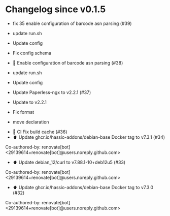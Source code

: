 # Changelog since v0.1.5
- fix 35 enable configuration of barcode asn parsing (#39)

* update run.sh

* Update config

* Fix config schema 
- 🚀 Enable configuration of barcode asn parsing (#38)

* update run.sh

* Update config 
- Update Paperless-ngx to v2.2.1 (#37)

* Update to v2.2.1

* Fix format

* move declaration 
- 🐛 CI Fix build cache (#36) 
- ⬆️ Update ghcr.io/hassio-addons/debian-base Docker tag to v7.3.1 (#34)

Co-authored-by: renovate[bot] <29139614+renovate[bot]@users.noreply.github.com> 
- ⬆️ Update debian_12/curl to v7.88.1-10+deb12u5 (#33)

Co-authored-by: renovate[bot] <29139614+renovate[bot]@users.noreply.github.com> 
- ⬆️ Update ghcr.io/hassio-addons/debian-base Docker tag to v7.3.0 (#32)

Co-authored-by: renovate[bot] <29139614+renovate[bot]@users.noreply.github.com> 
